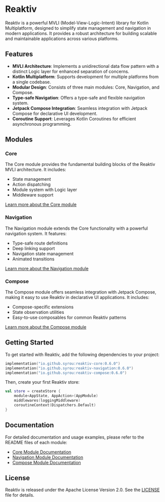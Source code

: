 # Reaktiv

Reaktiv is a powerful MVLI (Model-View-Logic-Intent) library for Kotlin Multiplatform, designed to simplify state management and navigation in modern applications. It provides a robust architecture for building scalable and maintainable applications across various platforms.

## Features

- **MVLI Architecture**: Implements a unidirectional data flow pattern with a distinct Logic layer for enhanced separation of concerns.
- **Kotlin Multiplatform**: Supports development for multiple platforms from a single codebase.
- **Modular Design**: Consists of three main modules: Core, Navigation, and Compose.
- **Type-safe Navigation**: Offers a type-safe and flexible navigation system.
- **Jetpack Compose Integration**: Seamless integration with Jetpack Compose for declarative UI development.
- **Coroutine Support**: Leverages Kotlin Coroutines for efficient asynchronous programming.

## Modules

### Core

The Core module provides the fundamental building blocks of the Reaktiv MVLI architecture. It includes:

- State management
- Action dispatching
- Module system with Logic layer
- Middleware support

[Learn more about the Core module](https://github.com/Syrou/Reaktiv/blob/main/reaktiv-core/README.md)

### Navigation

The Navigation module extends the Core functionality with a powerful navigation system. It features:

- Type-safe route definitions
- Deep linking support
- Navigation state management
- Animated transitions

[Learn more about the Navigation module](https://github.com/Syrou/Reaktiv/blob/main/reaktiv-navigation/README.md)

### Compose

The Compose module offers seamless integration with Jetpack Compose, making it easy to use Reaktiv in declarative UI applications. It includes:

- Compose-specific extensions
- State observation utilities
- Easy-to-use composables for common Reaktiv patterns

[Learn more about the Compose module](https://github.com/Syrou/Reaktiv/blob/main/reaktiv-compose/README.md)

## Getting Started

To get started with Reaktiv, add the following dependencies to your project:

```kotlin
implementation("io.github.syrou:reaktiv-core:0.6.0")
implementation("io.github.syrou:reaktiv-navigation:0.6.0")
implementation("io.github.syrou:reaktiv-compose:0.6.0")
```

Then, create your first Reaktiv store:

```kotlin
val store = createStore {
    module<AppState, AppAction>(AppModule)
    middlewares(loggingMiddleware)
    coroutineContext(Dispatchers.Default)
}
```

## Documentation

For detailed documentation and usage examples, please refer to the README files of each module:

- [Core Module Documentation](https://github.com/Syrou/Reaktiv/blob/main/reaktiv-core/README.md)
- [Navigation Module Documentation](https://github.com/Syrou/Reaktiv/blob/main/reaktiv-navigation/README.md)
- [Compose Module Documentation](https://github.com/Syrou/Reaktiv/blob/main/reaktiv-compose/README.md)

## License

Reaktiv is released under the Apache License Version 2.0. See the [LICENSE](LICENSE) file for details.
